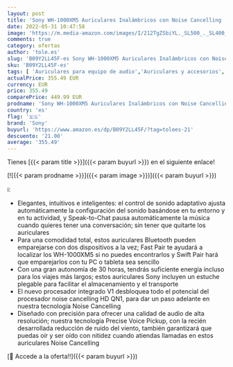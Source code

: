 ```yaml
---
layout: post
title: 'Sony WH-1000XM5 Auriculares Inalámbricos con Noise Cancelling  30 horas de Autonomía  Optimizados para Alexa y Asistente de Google  con Micrófono Incorporado para Llamadas de Teléfono  Plata'
date: 2022-05-31 10:47:58
image: 'https://m.media-amazon.com/images/I/212TgZSbiYL._SL500_._SL400_.jpg'
comments: true
category: ofertas
author: 'tole.es'
slug: 'B09Y2LL45F-es Sony WH-1000XM5 Auriculares Inalámbricos con Noise...'
sku: 'B09Y2LL45F-es'
tags: [ 'Auriculares para equipo de audio','Auriculares y accesorios','Electrónica','alexa','sony','🇪🇸', ]
actualPrice: 355.49 EUR
currency: EUR
price: 355.49
comparePrice: 449.99 EUR
prodname: 'Sony WH-1000XM5 Auriculares Inalámbricos con Noise Cancelling  30 horas de Autonomía  Optimizados para Alexa y Asistente de Google  con Micrófono Incorporado para Llamadas de Teléfono  Plata'
country: 'es'
flag: '🇪🇸'
brand: 'Sony'
buyurl: 'https://www.amazon.es/dp/B09Y2LL45F/?tag=tolees-21'
descuento: '21.00'
average: '355.49'
---
```


Tienes [{{< param title >}}]({{< param buyurl >}}) en el siguiente enlace!

[![{{< param prodname >}}]({{< param image >}})]({{< param buyurl >}})

ℹ️:

- Elegantes, intuitivos e inteligentes: el control de sonido adaptativo ajusta automáticamente la configuración del sonido basándose en tu entorno y en tu actividad, y Speak-to-Chat pausa automáticamente la música cuando quieres tener una conversación; sin tener que quitarte los auriculares
- Para una comodidad total, estos auriculares Bluetooth pueden emparejarse con dos dispositivos a la vez; Fast Pair te ayudará a localizar los WH-1000XM5 si no puedes encontrarlos y Swift Pair hará que emparejarlos con tu PC o tableta sea sencillo
- Con una gran autonomía de 30 horas, tendrás suficiente energía incluso para los viajes más largos; estos auriculares Sony incluyen un estuche plegable para facilitar el almacenamiento y el transporte
- El nuevo procesador integrado V1 desbloquea todo el potencial del procesador noise cancelling HD QN1, para dar un paso adelante en nuestra tecnología Noise Cancelling
- Diseñado con precisión para ofrecer una calidad de audio de alta resolución; nuestra tecnología Precise Voice Pickup, con la recién desarrollada reducción de ruido del viento, también garantizará que puedas oír y ser oído con nitidez cuando atiendas llamadas en estos auriculares Noise Cancelling

[🛒 Accede a la oferta!!]({{< param buyurl >}})
